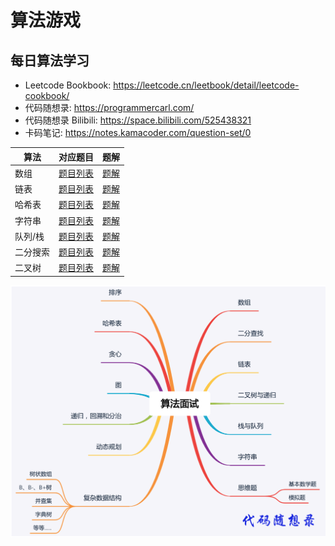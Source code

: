 # 算法游戏

## 每日算法学习
- Leetcode Bookbook: https://leetcode.cn/leetbook/detail/leetcode-cookbook/
- 代码随想录: https://programmercarl.com/
- 代码随想录 Bilibili: https://space.bilibili.com/525438321
- 卡码笔记: https://notes.kamacoder.com/question-set/0

| 算法 | 对应题目                                                                | 题解                            |
|--|---------------------------------------------------------------------|-------------------------------|
| 数组 | [题目列表](https://leetcode.cn/leetbook/read/leetcode-cookbook/5licpe/) | [题解](array/README.md)         |
| 链表 | [题目列表](https://leetcode.cn/leetbook/read/leetcode-cookbook/56gbm6/) | [题解](list/README.md)          |
| 哈希表 | [题目列表](https://leetcode.cn/leetbook/read/leetcode-cookbook/5l5dce/) | [题解](hash/README.md)          |
| 字符串 | [题目列表](https://leetcode.cn/leetbook/read/leetcode-cookbook/5qmci3/) | [题解](string/README.md)        |
| 队列/栈 | [题目列表](https://leetcode.cn/leetbook/read/leetcode-cookbook/5kunx3/) | [题解](queue-stack/README.md)   |                                                                    |                       |
| 二分搜索 | [题目列表](https://leetcode.cn/leetbook/read/leetcode-cookbook/5424v5/) | [题解](binary-search/README.md) |   
| 二叉树 | [题目列表](https://leetcode.cn/leetbook/read/leetcode-cookbook/5gv84r/) | [题解](binary-tree/README.md) |                                                                    |                       |



<img src="images/算法大纲.png" width="600"/>
